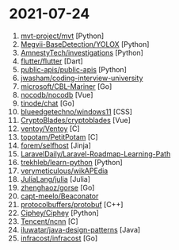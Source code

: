 # 2021-07-24

1. [mvt-project/mvt](https://github.com/mvt-project/mvt "MVT is a forensic tool to look for signs of infection in smartphone devices") [Python]
2. [Megvii-BaseDetection/YOLOX](https://github.com/Megvii-BaseDetection/YOLOX "YOLOX is a high-performance anchor-free YOLO, exceeding yolov3~v5 with ONNX, TensorRT, ncnn, and OpenVINO supported.") [Python]
3. [AmnestyTech/investigations](https://github.com/AmnestyTech/investigations "Indicators from Amnesty International's investigations") [Python]
4. [flutter/flutter](https://github.com/flutter/flutter "Flutter makes it easy and fast to build beautiful apps for mobile and beyond.") [Dart]
5. [public-apis/public-apis](https://github.com/public-apis/public-apis "A collective list of free APIs") [Python]
6. [jwasham/coding-interview-university](https://github.com/jwasham/coding-interview-university "A complete computer science study plan to become a software engineer.") 
7. [microsoft/CBL-Mariner](https://github.com/microsoft/CBL-Mariner "Linux OS for Azure 1P services and edge appliances") [Go]
8. [nocodb/nocodb](https://github.com/nocodb/nocodb "🔥 🔥 The Open Source Airtable alternative - Powered by Vue.js 🚀 🚀") [Vue]
9. [tinode/chat](https://github.com/tinode/chat "Instant messaging platform. Backend in Go. Clients: Swift iOS, Java Android, JS webapp, scriptable command line; chatbots") [Go]
10. [blueedgetechno/windows11](https://github.com/blueedgetechno/windows11 "windows 11 in react 💻🌈⚡") [CSS]
11. [CryptoBlades/cryptoblades](https://github.com/CryptoBlades/cryptoblades "") [Vue]
12. [ventoy/Ventoy](https://github.com/ventoy/Ventoy "A new bootable USB solution.") [C]
13. [topotam/PetitPotam](https://github.com/topotam/PetitPotam "") [C]
14. [forem/selfhost](https://github.com/forem/selfhost "Selfhost your Forem Community on your own infrastructure 🎉") [Jinja]
15. [LaravelDaily/Laravel-Roadmap-Learning-Path](https://github.com/LaravelDaily/Laravel-Roadmap-Learning-Path "") 
16. [trekhleb/learn-python](https://github.com/trekhleb/learn-python "📚 Playground and cheatsheet for learning Python. Collection of Python scripts that are split by topics and contain code examples with explanations.") [Python]
17. [verymeticulous/wikAPEdia](https://github.com/verymeticulous/wikAPEdia "A central place for apes to learn about stonks. This is not financial advice.") 
18. [JuliaLang/julia](https://github.com/JuliaLang/julia "The Julia Programming Language") [Julia]
19. [zhenghaoz/gorse](https://github.com/zhenghaoz/gorse "An open source recommender system service written in Go") [Go]
20. [capt-meelo/Beaconator](https://github.com/capt-meelo/Beaconator "A beacon generator using Cobalt Strike and PEzor.") 
21. [protocolbuffers/protobuf](https://github.com/protocolbuffers/protobuf "Protocol Buffers - Google's data interchange format") [C++]
22. [Ciphey/Ciphey](https://github.com/Ciphey/Ciphey "⚡ Automatically decrypt encryptions without knowing the key or cipher, decode encodings, and crack hashes ⚡") [Python]
23. [Tencent/ncnn](https://github.com/Tencent/ncnn "ncnn is a high-performance neural network inference framework optimized for the mobile platform") [C]
24. [iluwatar/java-design-patterns](https://github.com/iluwatar/java-design-patterns "Design patterns implemented in Java") [Java]
25. [infracost/infracost](https://github.com/infracost/infracost "Cloud cost estimates for Terraform in pull requests💰📉 Love your cloud bill!") [Go]
